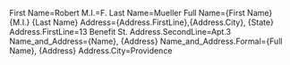First Name=Robert
M.I.=F.
Last Name=Mueller
Full Name={First Name} {M.I.} {Last Name}
Address={Address.FirstLine},{Address.City}, {State}
Address.FirstLine=13 Benefit St.
Address.SecondLine=Apt.3
Name_and_Address={Name}, {Address}
Name_and_Address.Formal={Full Name}, {Address}
Address.City=Providence